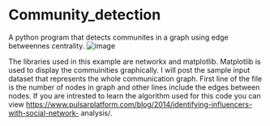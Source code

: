 # Community_detection
A python program that detects communites in a graph using edge betweennes centrality.
![image](https://user-images.githubusercontent.com/49074223/151944383-9d363e76-de10-41f8-aa8b-2406de065cfa.png)


The libraries used in this example are networkx and matplotlib. Matplotlib is used to display the commuinities graphically.
I will post the sample input dataset that represents the whole communication graph. First line of the file is the number of nodes in graph and other lines include the edges between nodes.
If you are intrested to learn the algorithm used for this code you can view https://www.pulsarplatform.com/blog/2014/identifying-influencers-with-social-network-
analysis/.
